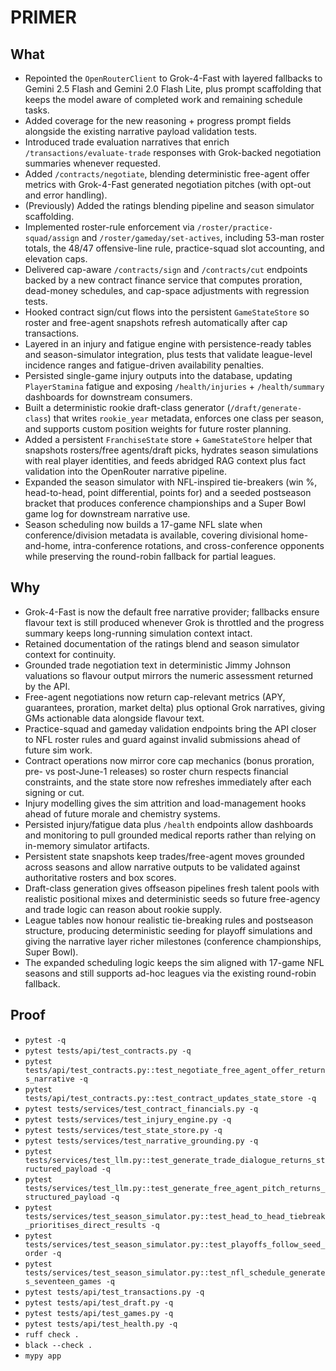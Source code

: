 # PRIMER

## What
- Repointed the `OpenRouterClient` to Grok-4-Fast with layered fallbacks to
  Gemini 2.5 Flash and Gemini 2.0 Flash Lite, plus prompt scaffolding that keeps
  the model aware of completed work and remaining schedule tasks.
- Added coverage for the new reasoning + progress prompt fields alongside the
  existing narrative payload validation tests.
- Introduced trade evaluation narratives that enrich `/transactions/evaluate-trade`
  responses with Grok-backed negotiation summaries whenever requested.
- Added `/contracts/negotiate`, blending deterministic free-agent offer metrics with
  Grok-4-Fast generated negotiation pitches (with opt-out and error handling).
- (Previously) Added the ratings blending pipeline and season simulator
  scaffolding.
- Implemented roster-rule enforcement via `/roster/practice-squad/assign` and
  `/roster/gameday/set-actives`, including 53-man roster totals, the 48/47
  offensive-line rule, practice-squad slot accounting, and elevation caps.
- Delivered cap-aware `/contracts/sign` and `/contracts/cut` endpoints backed by
  a new contract finance service that computes proration, dead-money schedules,
  and cap-space adjustments with regression tests.
- Hooked contract sign/cut flows into the persistent `GameStateStore` so roster
  and free-agent snapshots refresh automatically after cap transactions.
- Layered in an injury and fatigue engine with persistence-ready tables and
  season-simulator integration, plus tests that validate league-level incidence
  ranges and fatigue-driven availability penalties.
- Persisted single-game injury outputs into the database, updating
  `PlayerStamina` fatigue and exposing `/health/injuries` + `/health/summary`
  dashboards for downstream consumers.
- Built a deterministic rookie draft-class generator (`/draft/generate-class`) that writes `rookie_year` metadata, enforces one class per season, and supports custom position weights for future roster planning.
- Added a persistent `FranchiseState` store + `GameStateStore` helper that
  snapshots rosters/free agents/draft picks, hydrates season simulations with
  real player identities, and feeds abridged RAG context plus fact validation
  into the OpenRouter narrative pipeline.
- Expanded the season simulator with NFL-inspired tie-breakers (win %, head-to-head,
  point differential, points for) and a seeded postseason bracket that produces
  conference championships and a Super Bowl game log for downstream narrative use.
- Season scheduling now builds a 17-game NFL slate when conference/division metadata
  is available, covering divisional home-and-home, intra-conference rotations, and
  cross-conference opponents while preserving the round-robin fallback for partial
  leagues.

## Why
- Grok-4-Fast is now the default free narrative provider; fallbacks ensure
  flavour text is still produced whenever Grok is throttled and the progress
  summary keeps long-running simulation context intact.
- Retained documentation of the ratings blend and season simulator context for
  continuity.
- Grounded trade negotiation text in deterministic Jimmy Johnson valuations so
  flavour output mirrors the numeric assessment returned by the API.
- Free-agent negotiations now return cap-relevant metrics (APY, guarantees,
  proration, market delta) plus optional Grok narratives, giving GMs actionable
  data alongside flavour text.
- Practice-squad and gameday validation endpoints bring the API closer to NFL
  roster rules and guard against invalid submissions ahead of future sim work.
- Contract operations now mirror core cap mechanics (bonus proration, pre- vs
  post-June-1 releases) so roster churn respects financial constraints, and the
  state store now refreshes immediately after each signing or cut.
- Injury modelling gives the sim attrition and load-management hooks ahead of
  future morale and chemistry systems.
- Persisted injury/fatigue data plus `/health` endpoints allow dashboards and
  monitoring to pull grounded medical reports rather than relying on in-memory
  simulator artifacts.
- Persistent state snapshots keep trades/free-agent moves grounded across
  seasons and allow narrative outputs to be validated against authoritative
  rosters and box scores.
- Draft-class generation gives offseason pipelines fresh talent pools with realistic positional mixes and deterministic seeds so future free-agency and trade logic can reason about rookie supply.
- League tables now honour realistic tie-breaking rules and postseason structure,
  producing deterministic seeding for playoff simulations and giving the narrative
  layer richer milestones (conference championships, Super Bowl).
- The expanded scheduling logic keeps the sim aligned with 17-game NFL seasons and
  still supports ad-hoc leagues via the existing round-robin fallback.

## Proof
- `pytest -q`
- `pytest tests/api/test_contracts.py -q`
- `pytest tests/api/test_contracts.py::test_negotiate_free_agent_offer_returns_narrative -q`
- `pytest tests/api/test_contracts.py::test_contract_updates_state_store -q`
- `pytest tests/services/test_contract_financials.py -q`
- `pytest tests/services/test_injury_engine.py -q`
- `pytest tests/services/test_state_store.py -q`
- `pytest tests/services/test_narrative_grounding.py -q`
- `pytest tests/services/test_llm.py::test_generate_trade_dialogue_returns_structured_payload -q`
- `pytest tests/services/test_llm.py::test_generate_free_agent_pitch_returns_structured_payload -q`
- `pytest tests/services/test_season_simulator.py::test_head_to_head_tiebreak_prioritises_direct_results -q`
- `pytest tests/services/test_season_simulator.py::test_playoffs_follow_seed_order -q`
- `pytest tests/services/test_season_simulator.py::test_nfl_schedule_generates_seventeen_games -q`
- `pytest tests/api/test_transactions.py -q`
- `pytest tests/api/test_draft.py -q`
- `pytest tests/api/test_games.py -q`
- `pytest tests/api/test_health.py -q`
- `ruff check .`
- `black --check .`
- `mypy app`
